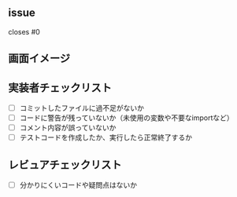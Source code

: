 ## issue
closes #0 <!-- 該当するissue番号を記入 -->

## 画面イメージ
<!-- 画面の追加や修正があればキャプチャをはりつける -->

## 実装者チェックリスト
- [ ] コミットしたファイルに過不足がないか
- [ ] コードに警告が残っていないか（未使用の変数や不要なimportなど）
- [ ] コメント内容が誤っていないか
- [ ] テストコードを作成したか、実行したら正常終了するか

## レビュアチェックリスト
- [ ] 分かりにくいコードや疑問点はないか

